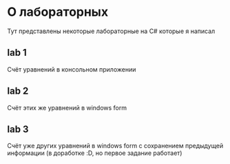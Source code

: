 # О лабораторных
Тут представлены некоторые лабораторные на C# которые я написал 
## lab 1
Счёт уравнений в консольном приложении 
## lab 2
Счёт этих же уравнений в windows form 
## lab 3
Счёт уже других уравнений в windows form с сохранением предыдущей информации
(в доработке :D, но первое задание работает)
